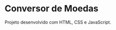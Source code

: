 <h1>Conversor de Moedas</h1>

<p>Projeto desenvolvido com HTML, CSS e JavaScript.</p>

<img src="" >
